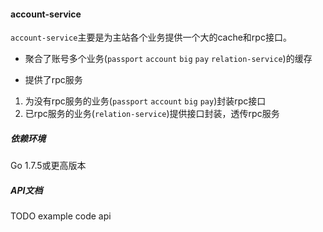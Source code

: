 #### account-service
`account-service`主要是为主站各个业务提供一个大的cache和rpc接口。
* 聚合了账号多个业务(`passport` `account` `big` `pay` `relation-service`)的缓存

* 提供了rpc服务

1. 为没有rpc服务的业务(`passport` `account` `big` `pay`)封装rpc接口
2. 已rpc服务的业务(`relation-service`)提供接口封装，透传rpc服务

##### 依赖环境
Go 1.7.5或更高版本

##### API文档
TODO example code api
